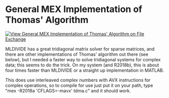 # General MEX Implementation of Thomas' Algorithm

[![View General MEX Implementation of Thomas' Algorithm on File Exchange](https://www.mathworks.com/matlabcentral/images/matlab-file-exchange.svg)](https://www.mathworks.com/matlabcentral/fileexchange/67363-general-mex-implementation-of-thomas-algorithm)

MLDIVIDE has a great tridiagonal matrix solver for sparse matrices, and there are other implementations of Thomas' algorithm out there (see below), but I needed a faster way to solve tridiagonal systems for complex data; this seems to do the trick. On my system (and R2018b), this is about four times faster than MLDIVIDE or a straight up implementation in MATLAB.

This does use interleaved complex numbers with AVX instructions for complex operations, so to compile for use just put it on your path, type "mex -R2018a 'CFLAGS=-mavx' tdma.c" and it should work.
